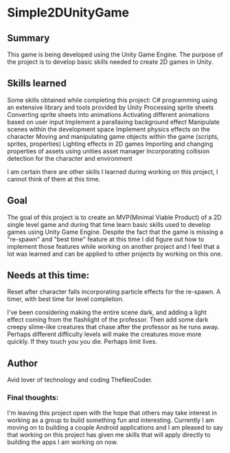 # Simple2DUnityGame

## Summary
This game is being developed using the Unity Game Engine. The purpose of the project is to develop basic skills needed to create 2D games in Unity. 

## Skills learned
Some skills obtained while completing this project:
  C# programming using an extensive library and tools provided by Unity
  Processing sprite sheets
  Converting sprite sheets into animations
  Activating different animations based on user input
  Implement a parallaxing background effect
  Manipulate scenes within the development space
  Implement physics effects on the character
  Moving and manipulating game objects within the game (scripts, sprites, properties)
  Lighting effects in 2D games
  Importing and changing properties of assets using unities asset manager
  Incorporating collision detection for the character and environment
  
  I am certain there are other skills I learned during working on this project, I cannot think of them at this time.
  
## Goal
The goal of this project is to create an MVP(Minimal Viable Product) of a 2D single level game and during that time 
learn basic skills used to develop games using Unity Game Engine. Despite the fact that the game is missing a "re-spawn" and "best time" feature at this time I did figure out how to implement those features while working on another project and I feel that a lot was learned and can be applied to other projects by working on this one. 

## Needs at this time:
Reset after character falls incorporating particle effects for the re-spawn. 
A timer, with best time for level completion.

I've been considering making the entire scene dark, and adding a light effect coming from the flashlight of the professor. Then add some dark creepy slime-like creatures that chase after the professor as he runs away. Perhaps different difficulty levels will make the creatures move more quickly. If they touch you you die. Perhaps limit lives. 

## Author
Avid lover of technology and coding TheNeoCoder. 


### Final thoughts:
I'm leaving this project open with the hope that others may take interest in working as a group to build something fun and interesting. Currently I am moving on to building a couple Android applications and I am pleased to say that working on this project has given me skills that will apply directly to building the apps I am working on now.
